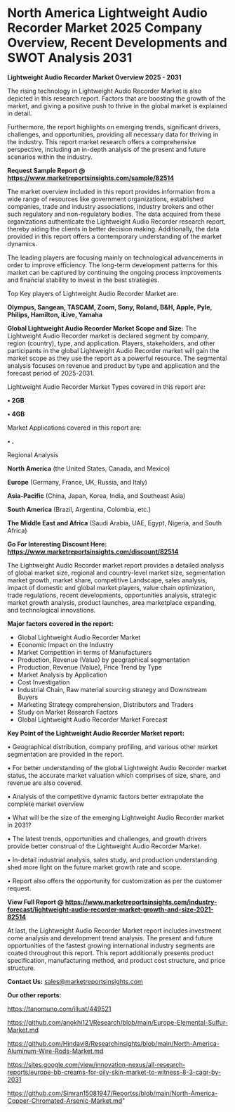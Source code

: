 # North America Lightweight Audio Recorder Market 2025 Company Overview, Recent Developments and SWOT Analysis 2031

<Strong> Lightweight Audio Recorder Market Overview 2025 - 2031</strong>

The rising technology in Lightweight Audio Recorder Market is also depicted in this research report. Factors that are boosting the growth of the market, and giving a positive push to thrive in the global market is explained in detail.

Furthermore, the report highlights on emerging trends, significant drivers, challenges, and opportunities, providing all necessary data for thriving in the industry. This report market research offers a comprehensive perspective, including an in-depth analysis of the present and future scenarios within the industry.

<strong>Request Sample Report @ <a href=https://www.marketreportsinsights.com/sample/82514>https://www.marketreportsinsights.com/sample/82514</a></strong>

The market overview included in this report provides information from a wide range of resources like government organizations, established companies, trade and industry associations, industry brokers and other such regulatory and non-regulatory bodies. The data acquired from these organizations authenticate the Lightweight Audio Recorder research report, thereby aiding the clients in better decision making. Additionally, the data provided in this report offers a contemporary understanding of the market dynamics.

The leading players are focusing mainly on technological advancements in order to improve efficiency. The long-term development patterns for this market can be captured by continuing the ongoing process improvements and financial stability to invest in the best strategies.

Top Key players of Lightweight Audio Recorder Market are:

<strong>Olympus, Sangean, TASCAM, Zoom, Sony, Roland, B&H, Apple, Pyle, Philips, Hamilton, iLive, Yamaha</strong>

<strong><b>Global Lightweight Audio Recorder Market Scope and Size:</b></strong>
The Lightweight Audio Recorder market is declared segment by company, region (country), type, and application. Players, stakeholders, and other participants in the global Lightweight Audio Recorder market will gain the market scope as they use the report as a powerful resource. The segmental analysis focuses on revenue and product by type and application and the forecast period of 2025-2031.

Lightweight Audio Recorder Market Types covered in this report are:

<strong>• 2GB

• 4GB</strong>

Market Applications covered in this report are:

<strong>• .</strong> 

Regional Analysis

<strong>North America</strong> (the United States, Canada, and Mexico)

<strong>Europe</strong> (Germany, France, UK, Russia, and Italy)

<strong>Asia-Pacific</strong> (China, Japan, Korea, India, and Southeast Asia)

<strong>South America</strong> (Brazil, Argentina, Colombia, etc.)

<strong>The Middle East and Africa</strong> (Saudi Arabia, UAE, Egypt, Nigeria, and South Africa)

<strong>Go For Interesting Discount Here: <a href=https://www.marketreportsinsights.com/discount/82514>https://www.marketreportsinsights.com/discount/82514</a></strong>

The Lightweight Audio Recorder market report provides a detailed analysis of global market size, regional and country-level market size, segmentation market growth, market share, competitive Landscape, sales analysis, impact of domestic and global market players, value chain optimization, trade regulations, recent developments, opportunities analysis, strategic market growth analysis, product launches, area marketplace expanding, and technological innovations.

<strong><b>Major factors covered in the report:</b></strong>
<ul>
  <li>Global Lightweight Audio Recorder Market </li>
  <li>Economic Impact on the Industry</li>
  <li>Market Competition in terms of Manufacturers</li>
  <li>Production, Revenue (Value) by geographical segmentation</li>
  <li>Production, Revenue (Value), Price Trend by Type</li>
  <li>Market Analysis by Application</li>
  <li>Cost Investigation</li>
  <li>Industrial Chain, Raw material sourcing strategy and Downstream Buyers</li>
  <li>Marketing Strategy comprehension, Distributors and Traders</li>
  <li>Study on Market Research Factors</li>
  <li>Global Lightweight Audio Recorder Market Forecast</li>
</ul>

<strong><b>Key Point of the Lightweight Audio Recorder Market report:</b></strong>

• Geographical distribution, company profiling, and various other market segmentation are provided in the report.

• For better understanding of the global Lightweight Audio Recorder market status, the accurate market valuation which comprises of size, share, and revenue are also covered.

• Analysis of the competitive dynamic factors better extrapolate the complete market overview

• What will be the size of the emerging Lightweight Audio Recorder market in 2031?

• The latest trends, opportunities and challenges, and growth drivers provide better construal of the Lightweight Audio Recorder Market.

• In-detail industrial analysis, sales study, and production understanding shed more light on the future market growth rate and scope.

• Report also offers the opportunity for customization as per the customer request.

<strong><b>View Full Report @ <a href=https://www.marketreportsinsights.com/industry-forecast/lightweight-audio-recorder-market-growth-and-size-2021-82514>https://www.marketreportsinsights.com/industry-forecast/lightweight-audio-recorder-market-growth-and-size-2021-82514</a></b></strong>


At last, the Lightweight Audio Recorder Market report includes investment come analysis and development trend analysis. The present and future opportunities of the fastest growing international industry segments are coated throughout this report. This report additionally presents product specification, manufacturing method, and product cost structure, and price structure.

<strong>Contact Us:</strong>
sales@marketreportsinsights.com

<strong>Our other reports:</strong>

<a href=https://tanomuno.com/illust/449521>https://tanomuno.com/illust/449521</a>

<a href=https://github.com/anokhi121/Research/blob/main/Europe-Elemental-Sulfur-Market.md>https://github.com/anokhi121/Research/blob/main/Europe-Elemental-Sulfur-Market.md</a>

<a href=https://github.com/Hindavi8/Researchinsights/blob/main/North-America-Aluminum-Wire-Rods-Market.md>https://github.com/Hindavi8/Researchinsights/blob/main/North-America-Aluminum-Wire-Rods-Market.md</a>

<a href=https://sites.google.com/view/innovation-nexus/all-research-reports/europe-bb-creams-for-oily-skin-market-to-witness-8-3-cagr-by-2031>https://sites.google.com/view/innovation-nexus/all-research-reports/europe-bb-creams-for-oily-skin-market-to-witness-8-3-cagr-by-2031</a>

<a href=https://github.com/Simran15081947/Reportss/blob/main/North-America-Copper-Chromated-Arsenic-Market.md>https://github.com/Simran15081947/Reportss/blob/main/North-America-Copper-Chromated-Arsenic-Market.md</a>"
